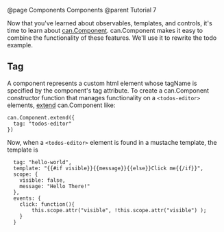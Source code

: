 @page Components Components
@parent Tutorial 7

Now that you've learned about observables, templates, and controls, it's time to learn
about [can.Component](../docs/can.Component.html). can.Component makes it easy to combine the functionality of 
these features. We'll use it to rewrite the todo example.

## Tag

A component represents a custom html element whose tagName 
is specified by the component's tag attribute.  To create
a can.Component constructor function that manages
functionality on a `<todos-editor>` elements, 
[extend](../docs/can.Component.extend.html) can.Component like:

    can.Component.extend({
      tag: "todos-editor"
    })

Now, when a `<todos-editor>` element is found in a mustache template,
the template is 



	  tag: "hello-world",
      template: "{{#if visible}}{{message}}{{else}}Click me{{/if}}",
      scope: {
        visible: false,
        message: "Hello There!"
      },
      events: {
        click: function(){
        	this.scope.attr("visible", !this.scope.attr("visible") );
        }
      }